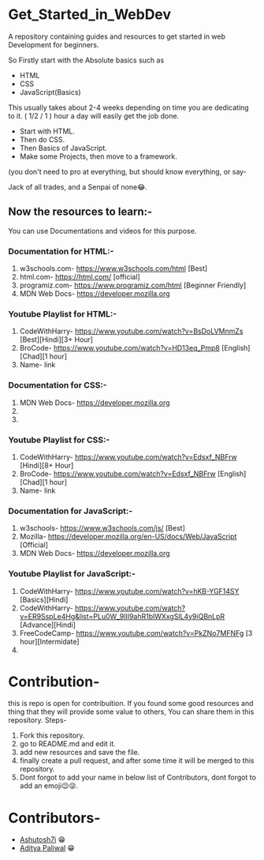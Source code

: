 # Get_Started_in_WebDev
A repository containing guides and resources to get started in web Development for beginners.

So Firstly start with the Absolute basics such as
* HTML
* CSS
* JavaScript(Basics)

This usually takes about 2-4 weeks depending on time you are dedicating to it.
( 1/2 / 1 ) hour a day will easily get the job done.

* Start with HTML.
* Then do CSS.
* Then Basics of JavaScript.
* Make some Projects, then move to a framework.

(you don't need to pro at everything, but should know everything, or say-

Jack of all trades, and a Senpai of none😂.

## Now the resources to learn:-
You can use Documentations and videos for this purpose.

### Documentation for HTML:-
1. w3schools.com- https://www.w3schools.com/html [Best]
2. html.com-      https://html.com/              [official]
3. programiz.com- https://www.programiz.com/html [Beginner Friendly]
4. MDN Web Docs- https://developer.mozilla.org

### Youtube Playlist for HTML:-
1. CodeWithHarry- https://www.youtube.com/watch?v=BsDoLVMnmZs [Best][Hindi][3+ Hour]
2. BroCode- https://www.youtube.com/watch?v=HD13eq_Pmp8 [English][Chad][1 hour]
3. Name- link 

### Documentation for CSS:-
1.  MDN Web Docs- https://developer.mozilla.org 
2. 
3. 

### Youtube Playlist for CSS:-
1. CodeWithHarry- https://www.youtube.com/watch?v=Edsxf_NBFrw [Hindi][8+ Hour]
2. BroCode- https://www.youtube.com/watch?v=Edsxf_NBFrw [English][Chad][1 hour]
3. Name- link 

### Documentation for JavaScript:-
1. w3schools- https://www.w3schools.com/js/ [Best]
2. Mozilla- https://developer.mozilla.org/en-US/docs/Web/JavaScript [Official]
3.  MDN Web Docs- https://developer.mozilla.org

### Youtube Playlist for JavaScript:-
1. CodeWithHarry- https://www.youtube.com/watch?v=hKB-YGF14SY [Basics][Hindi]
2. CodeWithHarry- https://www.youtube.com/watch?v=ER9SspLe4Hg&list=PLu0W_9lII9ahR1blWXxgSlL4y9iQBnLpR [Advance][Hindi]
3. FreeCodeCamp- https://www.youtube.com/watch?v=PkZNo7MFNFg [3 hour][Intermidate]
4.  

# Contribution-
this is repo is open for contribuition. If you found some good resources and thing that they will provide some value to others, You can share them in this repository.
Steps-
1. Fork this repository.
2. go to README.md and edit it.
3. add new resources and save the file.
4. finally create a pull request, and after some time it will be merged to this repository.
5. Dont forgot to add your name in below list of Contributors, dont forgot to add an emoji😉😜.

# Contributors-
* [Ashutosh7i](https://ashutosh7i.github.io) 😁
* [Aditya Paliwal](https://github.com/AdityaPaliwal1) 😁
